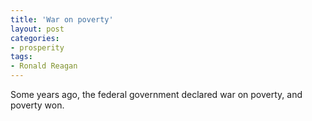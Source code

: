 ```yaml
---
title: 'War on poverty'
layout: post
categories:
- prosperity
tags:
- Ronald Reagan
---
```


Some years ago, the federal government declared war on poverty, and poverty won.